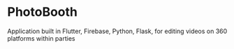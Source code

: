 # PhotoBooth
Application built in Flutter, Firebase, Python, Flask, for editing videos on 360 platforms within parties
